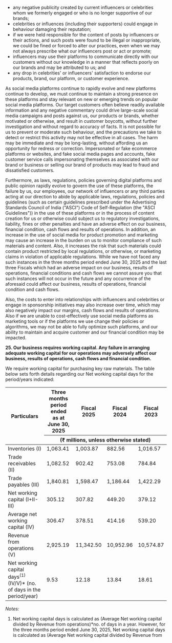 * any negative publicity created by current influencers or celebrities whom we formerly engaged or who is no longer supportive of our brands;
* celebrities or influences (including their supporters) could engage in behaviour damaging their reputation;
* if we were held responsible for the content of posts by influencers or their actions, and such posts were found to be illegal or inappropriate, we could be fined or forced to alter our practices, even when we may not always prescribe what our influencers post or act or promote;
* influencers may use their platforms to communicate directly with our customers without our knowledge in a manner that reflects poorly on our brands and may be attributed to us; and
* any drop in celebrities' or influencers' satisfaction to endorse our products, brand, our platform, or customer experience.

As social media platforms continue to rapidly evolve and new platforms continue to develop, we must continue to maintain a strong presence on these platforms and stay relevant on new or emerging trends on popular social media platforms. Our target customers often believe readily available information and any negative commentary could drive large-scale social media campaigns and posts against us, our products or brands, whether motivated or otherwise, and result in customer boycotts, without further investigation and without regard to accuracy of facts. It is not possible for us to prevent or moderate such behaviour, and the precautions we take to detect or restrict this activity may not be effective in all cases. The harm may be immediate and may be long-lasting, without affording us an opportunity for redress or correction. Impersonated or fake ecommerce platforms or websites, and fake social media pages and accounts, fake customer service calls impersonating themselves as associated with our brand or business or selling our brand of products may lead to fraud and dissatisfied customers.

Furthermore, as laws, regulations, policies governing digital platforms and public opinion rapidly evolve to govern the use of these platforms, the failure by us, our employees, our network of influencers or any third parties acting at our direction to abide by applicable laws, regulations, policies and guidelines (such as certain guidelines prescribed under the Advertising Standards Council of India ("ASCI") Code of Self-Regulation (the "ASCI Guidelines")) in the use of these platforms or in the process of content creation for us or otherwise could subject us to regulatory investigations, liability, fines or other penalties and have an adverse effect on our business, financial condition, cash flows and results of operations. In addition, an increase in the use of social media for product promotion and marketing may cause an increase in the burden on us to monitor compliance of such materials and content. Also, it increases the risk that such materials could contain product restricted by local regulations, or otherwise, or marketing claims in violation of applicable regulations. While we have not faced any such instances in the three months period ended June 30, 2025 and the last three Fiscals which had an adverse impact on our business, results of operations, financial conditions and cash flows we cannot assure you that such instances will not occur in the future and any occurrence of the aforesaid could affect our business, results of operations, financial condition and cash flows.

Also, the costs to enter into relationships with influencers and celebrities or engage in sponsorship initiatives may also increase over time, which may also negatively impact our margins, cash flows and results of operations. Also if we are unable to cost-effectively use social media platforms as marketing tools or if the platforms we use change their policies or algorithms, we may not be able to fully optimize such platforms, and our ability to maintain and acquire customer and our financial condition may be impacted.

**25. Our business requires working capital. Any failure in arranging adequate working capital for our operations may adversely affect our business, results of operations, cash flows and financial condition.**

We require working capital for purchasing key raw materials. The table below sets forth details regarding our Net working capital days for the period/years indicated:

<table><thead><tr><th rowspan="2">Particulars</th><th>Three months period ended<br>as at June 30, 2025</th><th>Fiscal 2025</th><th>Fiscal 2024</th><th>Fiscal 2023</th></tr><tr><th colspan="4">(₹ millions, unless otherwise stated)</th></tr></thead><tbody><tr><td>Inventories (I)</td><td>1,063.41</td><td>1,003.87</td><td>882.56</td><td>1,016.57</td></tr><tr><td>Trade receivables (II)</td><td>1,082.52</td><td>902.42</td><td>753.08</td><td>784.84</td></tr><tr><td>Trade payables (III)</td><td>1,840.81</td><td>1,598.47</td><td>1,186.44</td><td>1,422.29</td></tr><tr><td>Net working capital (I+II-III)</td><td>305.12</td><td>307.82</td><td>449.20</td><td>379.12</td></tr><tr><td>Average net working capital (IV)</td><td>306.47</td><td>378.51</td><td>414.16</td><td>539.20</td></tr><tr><td>Revenue from operations (V)</td><td>2,925.19</td><td>11,342.50</td><td>10,952.96</td><td>10,574.87</td></tr><tr><td>Net working capital days<sup>(1)</sup> (IV/V)* (no. of days in the period/year)</td><td>9.53</td><td>12.18</td><td>13.84</td><td>18.61</td></tr></tbody></table>

*Notes:*

1. Net working capital days is calculated as (Average Net working capital divided by Revenue from operations)*no. of days in a year. However, for the three months period ended June 30, 2025, Net working capital days is calculated as (Average Net working capital divided by Revenue from
